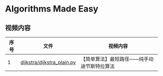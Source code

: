 # Algorithms Made Easy

## 视频内容

| 序号 | 文件 | 视频内容 |
| --- | --- | --- |
| 1 | [dijkstra/dijkstra_plain.py](dijkstra/dijkstra_plain.py) | 【简单算法】最短路径——纯手动迪节斯特拉算法 |